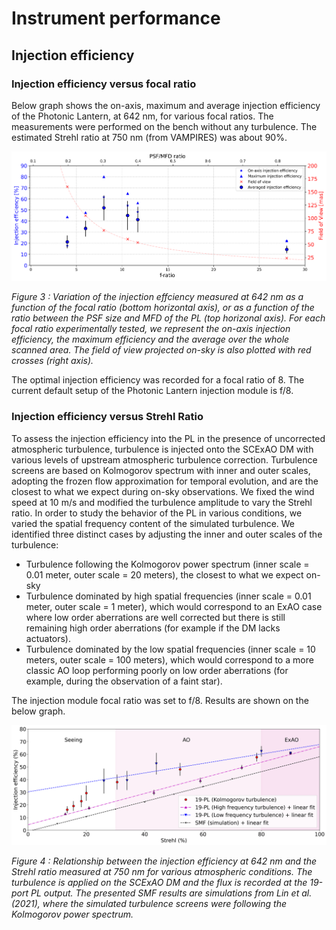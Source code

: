 # Instrument performance

## Injection efficiency

### Injection efficiency versus focal ratio

Below graph shows the on-axis, maximum and average injection efficiency of the Photonic Lantern, at 642 nm, for various focal ratios. The measurements were performed on the bench without any turbulence. The estimated Strehl ratio at 750 nm (from VAMPIRES) was about 90%.

![](coupling_plot_corrected.png)

*Figure 3 : Variation of the injection effciency measured at 642 nm as a function of the focal ratio (bottom horizontal axis), or as a function of the ratio between the PSF size and MFD of the PL (top horizonal axis). For each focal ratio experimentally tested, we represent the on-axis injection efficiency, the maximum efficiency and the average over the whole scanned area. The field of view projected on-sky is also plotted with red crosses (right axis).*

The optimal injection efficiency was recorded for a focal ratio of 8. The current default setup of the Photonic Lantern injection module is f/8.

### Injection efficiency versus Strehl Ratio

To assess the injection efficiency into the PL in the presence of uncorrected atmospheric turbulence, turbulence is injected onto the SCExAO DM with various levels of upstream atmospheric turbulence correction. Turbulence screens are based on Kolmogorov spectrum with inner and outer scales, adopting the frozen flow approximation for temporal evolution, and are the closest to what we expect during on-sky observations. We fixed the wind speed at 10 m/s and modified the turbulence amplitude to vary the Strehl ratio. In order to study the behavior of the PL in various conditions, we varied the spatial frequency content of the simulated turbulence. We identified three distinct cases by adjusting the inner and outer scales of the turbulence:
- Turbulence following the Kolmogorov power spectrum (inner scale = 0.01 meter, outer scale = 20 meters), the closest to what we expect on-sky
- Turbulence dominated by high spatial frequencies (inner scale = 0.01 meter, outer scale = 1 meter), which would correspond to an ExAO case where low order aberrations are well corrected but there is still remaining high order aberrations (for example if the DM lacks actuators). 
- Turbulence dominated by the low spatial frequencies (inner scale = 10 meters, outer scale = 100 meters), which would correspond to a more classic AO loop performing poorly on low order aberrations (for example, during the observation of a faint star).

The injection module focal ratio was set to f/8. Results are shown on the below graph.

![](PL_turbulence_test_paper_final.png)

*Figure 4 : Relationship between the injection efficiency at 642 nm and the Strehl ratio measured at 750 nm for various atmospheric conditions. The turbulence is applied on the SCExAO DM and the flux is recorded at the 19-port PL output. The presented SMF results are simulations from Lin et al. (2021), where the simulated turbulence screens were following the Kolmogorov power spectrum.*